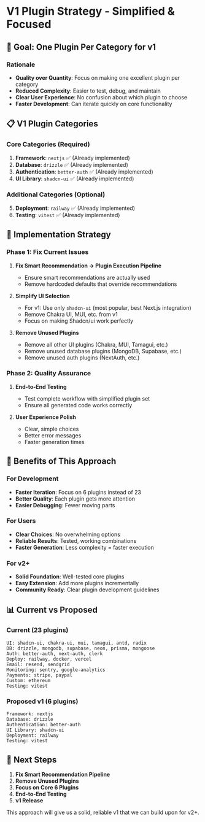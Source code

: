 # V1 Plugin Strategy - Simplified & Focused

## 🎯 **Goal: One Plugin Per Category for v1**

### **Rationale**
- **Quality over Quantity**: Focus on making one excellent plugin per category
- **Reduced Complexity**: Easier to test, debug, and maintain
- **Clear User Experience**: No confusion about which plugin to choose
- **Faster Development**: Can iterate quickly on core functionality

## 📋 **V1 Plugin Categories**

### **Core Categories (Required)**
1. **Framework**: `nextjs` ✅ (Already implemented)
2. **Database**: `drizzle` ✅ (Already implemented) 
3. **Authentication**: `better-auth` ✅ (Already implemented)
4. **UI Library**: `shadcn-ui` ✅ (Already implemented)

### **Additional Categories (Optional)**
5. **Deployment**: `railway` ✅ (Already implemented)
6. **Testing**: `vitest` ✅ (Already implemented)

## 🔧 **Implementation Strategy**

### **Phase 1: Fix Current Issues**
1. **Fix Smart Recommendation → Plugin Execution Pipeline**
   - Ensure smart recommendations are actually used
   - Remove hardcoded defaults that override recommendations

2. **Simplify UI Selection**
   - For v1: Use only `shadcn-ui` (most popular, best Next.js integration)
   - Remove Chakra UI, MUI, etc. from v1
   - Focus on making Shadcn/ui work perfectly

3. **Remove Unused Plugins**
   - Remove all other UI plugins (Chakra, MUI, Tamagui, etc.)
   - Remove unused database plugins (MongoDB, Supabase, etc.)
   - Remove unused auth plugins (NextAuth, etc.)

### **Phase 2: Quality Assurance**
1. **End-to-End Testing**
   - Test complete workflow with simplified plugin set
   - Ensure all generated code works correctly

2. **User Experience Polish**
   - Clear, simple choices
   - Better error messages
   - Faster generation times

## 🚀 **Benefits of This Approach**

### **For Development**
- **Faster Iteration**: Focus on 6 plugins instead of 23
- **Better Quality**: Each plugin gets more attention
- **Easier Debugging**: Fewer moving parts

### **For Users**
- **Clear Choices**: No overwhelming options
- **Reliable Results**: Tested, working combinations
- **Faster Generation**: Less complexity = faster execution

### **For v2+**
- **Solid Foundation**: Well-tested core plugins
- **Easy Extension**: Add more plugins incrementally
- **Community Ready**: Clear plugin development guidelines

## 📊 **Current vs Proposed**

### **Current (23 plugins)**
```
UI: shadcn-ui, chakra-ui, mui, tamagui, antd, radix
DB: drizzle, mongodb, supabase, neon, prisma, mongoose
Auth: better-auth, next-auth, clerk
Deploy: railway, docker, vercel
Email: resend, sendgrid
Monitoring: sentry, google-analytics
Payments: stripe, paypal
Custom: ethereum
Testing: vitest
```

### **Proposed v1 (6 plugins)**
```
Framework: nextjs
Database: drizzle
Authentication: better-auth
UI Library: shadcn-ui
Deployment: railway
Testing: vitest
```

## 🎯 **Next Steps**

1. **Fix Smart Recommendation Pipeline**
2. **Remove Unused Plugins**
3. **Focus on Core 6 Plugins**
4. **End-to-End Testing**
5. **v1 Release**

This approach will give us a solid, reliable v1 that we can build upon for v2+. 